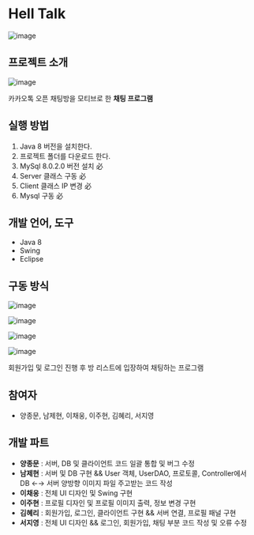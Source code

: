 # Hell Talk

![image](https://user-images.githubusercontent.com/79301442/116014927-7dae7580-a672-11eb-865b-c4e64b98789b.png)



## 프로젝트 소개

![image](https://user-images.githubusercontent.com/79301442/116014970-a9316000-a672-11eb-954e-88b4844abcba.png)

카카오톡 오픈 채팅방을 모티브로 한 **채팅 프로그램**



## 실행 방법

1. Java 8 버전을 설치한다.
2. 프로젝트 폴더를 다운로드 한다.
3. MySql 8.0.2.0 버전 설치 必
4. Server 클래스 구동 必
5. Client 클래스 IP 변경 必
6. Mysql 구동 必



## 개발 언어, 도구

- Java 8
- Swing
- Eclipse



## 구동 방식

![image](https://user-images.githubusercontent.com/79301442/116015312-bc90fb00-a673-11eb-94a7-31601f8ed2d4.png)

![image](https://user-images.githubusercontent.com/79301442/116015377-f7932e80-a673-11eb-96b3-dc9be27e8771.png)

![image](https://user-images.githubusercontent.com/79301442/116015439-2b6e5400-a674-11eb-9f0a-1577640400f1.png)

![image](https://user-images.githubusercontent.com/79301442/116015583-c2d3a700-a674-11eb-980c-accbcfa4b386.png)



회원가입 및 로그인 진행 후 방 리스트에 입장하여 채팅하는 프로그램



## 참여자

- 양종문, 남제현, 이채웅, 이주현, 김혜리, 서지영



## 개발 파트

- **양종문** : 서버, DB 및 클라이언트 코드 일괄 통합 및 버그 수정
- **남제현** : 서버 및 DB 구현 && User 객체, UserDAO, 프로토콜, Controller에서 DB ←→ 서버 양방향 이미지 파일 주고받는 코드 작성
- **이채웅** : 전체 UI 디자인 및 Swing 구현
- **이주현** : 프로필 디자인 및 프로필 이미지 출력, 정보 변경 구현 
- **김혜리** : 회원가입, 로그인, 클라이언트 구현 && 서버 연결, 프로필 패널 구현
- **서지영** : 전체 UI 디자인 && 로그인, 회원가입, 채팅 부분 코드 작성 및 오류 수정
